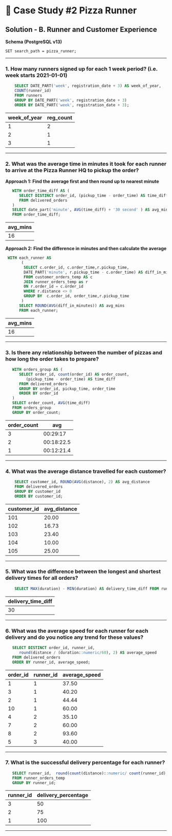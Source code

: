 
# 🍕 Case Study #2 Pizza Runner

## Solution - B. Runner and Customer Experience

**Schema (PostgreSQL v13)**

    SET search_path = pizza_runner;
    
   
---
### 1. How many runners signed up for each 1 week period? (i.e. week starts 2021-01-01)

````sql
    SELECT DATE_PART('week', registration_date + 3) AS week_of_year,
	COUNT(runner_id)
    FROM runners
    GROUP BY DATE_PART('week', registration_date + 3)
    ORDER BY DATE_PART('week', registration_date + 3);
````

| week_of_year | reg_count |
| ------------ | --------- |
| 1            | 2         |
| 2            | 1         |
| 3            | 1         |

---
### 2. What was the average time in minutes it took for each runner to arrive at the Pizza Runner HQ to pickup the order?

**Approach 1: Find the average first and then round up to nearest minute**

````sql
   WITH order_time_diff AS (
      SELECT DISTINCT order_id, (pickup_time - order_time) AS time_diff 
      FROM delivered_orders
   )
   SELECT date_part('minute', AVG(time_diff) + '30 second' ) AS avg_mins
   FROM order_time_diff;
````

| avg_mins   |
| ---------- |
| 16         |

**Approach 2: Find the difference in minutes and then calculate the average**

````sql
 WITH each_runner AS
       (
    	SELECT c.order_id, c.order_time,r.pickup_time,
    	DATE_PART('minute', r.pickup_time - c.order_time) AS diff_in_minutes
    	FROM customer_orders_temp AS c
    	JOIN runner_orders_temp as r
        ON r.order_id = c.order_id
    	WHERE r.distance <> 0
    	GROUP BY  c.order_id, order_time,r.pickup_time
       )
      SELECT ROUND(AVG(diff_in_minutes)) AS avg_mins
      FROM each_runner;
````
| avg_mins |
| -------- |
| 16       |

---
### 3. Is there any relationship between the number of pizzas and how long the order takes to prepare?

````sql
   WITH orders_group AS (
      SELECT order_id, count(order_id) AS order_count, 
         (pickup_time - order_time) AS time_diff 
      FROM delivered_orders
      GROUP BY order_id, pickup_time, order_time
      ORDER BY order_id
   )
   SELECT order_count, AVG(time_diff) 
   FROM orders_group
   GROUP BY order_count;
````

| order_count | avg        |
| ----------- | ---------- |
| 3           | 00:29:17   |
| 2           | 00:18:22.5 |
| 1           | 00:12:21.4 |

---
### 4. What was the average distance travelled for each customer?

````sql
    SELECT customer_id, ROUND(AVG(distance), 2) AS avg_distance
    FROM delivered_orders
    GROUP BY customer_id
    ORDER BY customer_id;
````

| customer_id | avg_distance |
| ----------- | ------------ |
| 101         | 20.00        |
| 102         | 16.73        |
| 103         | 23.40        |
| 104         | 10.00        |
| 105         | 25.00        |

---
### 5. What was the difference between the longest and shortest delivery times for all orders?

````sql
    SELECT MAX(duration) - MIN(duration) AS delivery_time_diff FROM runner_orders_temp;
````

| delivery_time_diff |
| ------------------ |
| 30                 |


---
### 6. What was the average speed for each runner for each delivery and do you notice any trend for these values?

````sql
   SELECT DISTINCT order_id, runner_id,  
      round(distance / (duration::numeric/60), 2) AS average_speed
   FROM delivered_orders
   ORDER BY runner_id, average_speed;
````

| order_id | runner_id | average_speed |
| -------- | --------- | ------------- |
| 1        | 1         | 37.50         |
| 3        | 1         | 40.20         |
| 2        | 1         | 44.44         |
| 10       | 1         | 60.00         |
| 4        | 2         | 35.10         |
| 7        | 2         | 60.00         |
| 8        | 2         | 93.60         |
| 5        | 3         | 40.00         |

---
### 7. What is the successful delivery percentage for each runner?

````sql
   SELECT runner_id,  round(count(distance)::numeric/ count(runner_id) * 100) AS delivery_percentage
   FROM runner_orders_temp
   GROUP BY runner_id;
````

| runner_id | delivery_percentage |
| --------- | ------------------- |
| 3         | 50                  |
| 2         | 75                  |
| 1         | 100                 |

---


